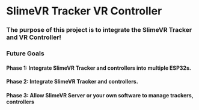 # SlimeVR Tracker VR Controller
### The purpose of this project is to integrate the SlimeVR Tracker and VR Controller!

### Future Goals

#### Phase 1: Integrate SlimeVR Tracker and controllers into multiple ESP32s.
#### Phase 2: Integrate SlimeVR Tracker and controllers.
#### Phase 3: Allow SlimeVR Server or your own software to manage trackers, controllers